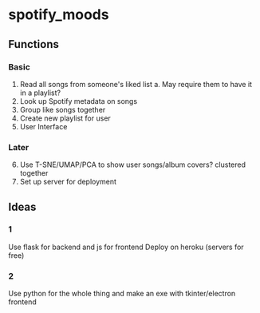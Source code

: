 # spotify_moods

## Functions
### Basic
1. Read all songs from someone's liked list
	a. May require them to have it in a playlist?
2. Look up Spotify metadata on songs
3. Group like songs together
4. Create new playlist for user
5. User Interface

### Later
6. Use T-SNE/UMAP/PCA to show user songs/album covers? clustered together
7. Set up server for deployment


## Ideas

### 1
Use flask for backend and js for frontend
Deploy on heroku (servers for free)

### 2
Use python for the whole thing and make an exe with tkinter/electron frontend